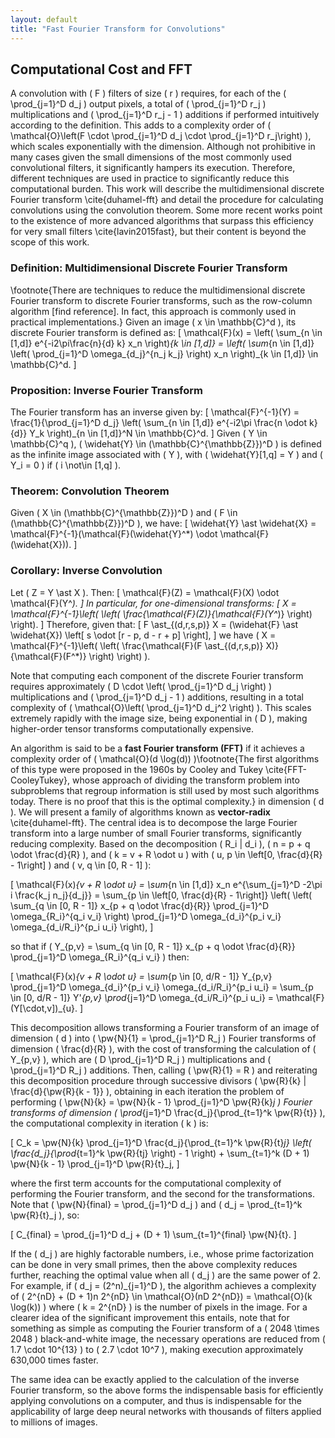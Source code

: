 ```yaml
---
layout: default
title: "Fast Fourier Transform for Convolutions"
---
```


## Computational Cost and FFT

A convolution with \( F \) filters of size \( r \) requires, for each of the \( \prod_{j=1}^D d_j \) output pixels, a total of \( \prod_{j=1}^D r_j \) multiplications and \( \prod_{j=1}^D r_j - 1 \) additions if performed intuitively according to the definition. This adds to a complexity order of \( \mathcal{O}\left(F \cdot \prod_{j=1}^D d_j \cdot \prod_{j=1}^D r_j\right) \), which scales exponentially with the dimension. Although not prohibitive in many cases given the small dimensions of the most commonly used convolutional filters, it significantly hampers its execution. Therefore, different techniques are used in practice to significantly reduce this computational burden. This work will describe the multidimensional discrete Fourier transform \cite{duhamel-fft} and detail the procedure for calculating convolutions using the convolution theorem. Some more recent works point to the existence of more advanced algorithms that surpass this efficiency for very small filters \cite{lavin2015fast}, but their content is beyond the scope of this work.

### Definition: Multidimensional Discrete Fourier Transform
\footnote{There are techniques to reduce the multidimensional discrete Fourier transform to discrete Fourier transforms, such as the row-column algorithm [find reference]. In fact, this approach is commonly used in practical implementations.}
Given an image \( x \in \mathbb{C}^d \), its discrete Fourier transform is defined as:
\[
\mathcal{F}(x) = \left( \sum_{n \in [1,d]} e^{-i2\pi\frac{n}{d} k} x_n \right)_{k \in [1,d]} = \left( \sum_{n \in [1,d]} \left( \prod_{j=1}^D \omega_{d_j}^{n_j k_j} \right) x_n \right)_{k \in [1,d]} \in \mathbb{C}^d.
\]

### Proposition: Inverse Fourier Transform
The Fourier transform has an inverse given by:
\[
\mathcal{F}^{-1}(Y) = \frac{1}{\prod_{j=1}^D d_j} \left( \sum_{n \in [1,d]} e^{-i2\pi \frac{n \odot k}{d}} Y_k \right)_{n \in [1,d]}^N \in \mathbb{C}^d.
\]
Given \( Y \in \mathbb{C}^q \), \( \widehat{Y} \in (\mathbb{C}^{\mathbb{Z}})^D \) is defined as the infinite image associated with \( Y \), with \( \widehat{Y}[1,q] = Y \) and \( Y_i = 0 \) if \( i \not\in [1,q] \).

### Theorem: Convolution Theorem
Given \( X \in (\mathbb{C}^{\mathbb{Z}})^D \) and \( F \in (\mathbb{C}^{\mathbb{Z}})^D \), we have:
\[
\widehat{Y} \ast \widehat{X} = \mathcal{F}^{-1}(\mathcal{F}(\widehat{Y}^*) \odot \mathcal{F}(\widehat{X})).
\]

### Corollary: Inverse Convolution
Let \( Z = Y \ast X \). Then:
\[
\mathcal{F}(Z) = \mathcal{F}(X) \odot \mathcal{F}(Y^*).
\]
In particular, for one-dimensional transforms:
\[
X = \mathcal{F}^{-1}\left( \left( \frac{\mathcal{F}(Z)}{\mathcal{F}(Y^*)} \right) \right).
\]
Therefore, given that:
\[
F \ast_{(d,r,s,p)} X = (\widehat{F} \ast \widehat{X}) \left[ s \odot [r - p, d - r + p] \right],
\]
we have \( X = \mathcal{F}^{-1}\left( \left( \frac{\mathcal{F}(F \ast_{(d,r,s,p)} X)}{\mathcal{F}(F^*)} \right) \right) \).

Note that computing each component of the discrete Fourier transform requires approximately \( D \cdot \left( \prod_{j=1}^D d_j \right) \) multiplications and \( \prod_{j=1}^D d_j - 1 \) additions, resulting in a total complexity of \( \mathcal{O}\left( \prod_{j=1}^D d_j^2 \right) \). This scales extremely rapidly with the image size, being exponential in \( D \), making higher-order tensor transforms computationally expensive.

An algorithm is said to be a **fast Fourier transform (FFT)** if it achieves a complexity order of \( \mathcal{O}(d \log(d)) \)\footnote{The first algorithms of this type were proposed in the 1960s by Cooley and Tukey \cite{FFT-CooleyTukey}, whose approach of dividing the transform problem into subproblems that regroup information is still used by most such algorithms today. There is no proof that this is the optimal complexity.} in dimension \( d \). We will present a family of algorithms known as **vector-radix** \cite{duhamel-fft}. The central idea is to decompose the large Fourier transform into a large number of small Fourier transforms, significantly reducing complexity. Based on the decomposition \( R_i | d_i \), \( n = p + q \odot \frac{d}{R} \), and \( k = v + R \odot u \) with \( u, p \in \left[0, \frac{d}{R} - 1\right] \) and \( v, q \in [0, R - 1] \):

\[
\mathcal{F}(x)_{v + R \odot u} = \sum_{n \in [1,d]} x_n e^{\sum_{j=1}^D -2\pi i \frac{k_j n_j}{d_j}} = \sum_{p \in \left[0, \frac{d}{R} - 1\right]} \left( \left( \sum_{q \in [0, R - 1]} x_{p + q \odot \frac{d}{R}} \prod_{j=1}^D \omega_{R_i}^{q_i v_i} \right) \prod_{j=1}^D \omega_{d_i}^{p_i v_i} \omega_{d_i/R_i}^{p_i u_i} \right),
\]

so that if \( Y_{p,v} = \sum_{q \in [0, R - 1]} x_{p + q \odot \frac{d}{R}} \prod_{j=1}^D \omega_{R_i}^{q_i v_i} \) then:

\[
\mathcal{F}(x)_{v + R \odot u} = \sum_{p \in [0, d/R - 1]} Y_{p,v} \prod_{j=1}^D \omega_{d_i}^{p_i v_i} \omega_{d_i/R_i}^{p_i u_i} = \sum_{p \in [0, d/R - 1]} Y'_{p,v} \prod_{j=1}^D \omega_{d_i/R_i}^{p_i u_i} = \mathcal{F}(Y[\cdot,v])_{u}.
\]

This decomposition allows transforming a Fourier transform of an image of dimension \( d \) into \( \pw{N}{1} = \prod_{j=1}^D R_j \) Fourier transforms of dimension \( \frac{d}{R} \), with the cost of transforming the calculation of \( Y_{p,v} \), which are \( D \prod_{j=1}^D R_j \) multiplications and \( \prod_{j=1}^D R_j \) additions. Then, calling \( \pw{R}{1} = R \) and reiterating this decomposition procedure through successive divisors \( \pw{R}{k} | \frac{d}{\pw{R}{k - 1}} \), obtaining in each iteration the problem of performing \( \pw{N}{k} = \pw{N}{k - 1} \prod_{j=1}^D \pw{R}{k}_j \) Fourier transforms of dimension \( \prod_{j=1}^D \frac{d_j}{\prod_{t=1}^k \pw{R}{t}} \), the computational complexity in iteration \( k \) is:

\[
C_k = \pw{N}{k} \prod_{j=1}^D \frac{d_j}{\prod_{t=1}^k \pw{R}{t}_j} \left( \frac{d_j}{\prod_{t=1}^k \pw{R}{tj} \right) - 1 \right) + \sum_{t=1}^k (D + 1) \pw{N}{k - 1} \prod_{j=1}^D \pw{R}{t}_j,
\]

where the first term accounts for the computational complexity of performing the Fourier transform, and the second for the transformations. Note that \( \pw{N}{final} = \prod_{j=1}^D d_j \) and \( d_j = \prod_{t=1}^k \pw{R}{t}_j \), so:

\[
C_{final} = \prod_{j=1}^D d_j + (D + 1) \sum_{t=1}^{final} \pw{N}{t}.
\]

If the \( d_j \) are highly factorable numbers, i.e., whose prime factorization can be done in very small primes, then the above complexity reduces further, reaching the optimal value when all \( d_j \) are the same power of 2. For example, if \( d_j = (2^n)_{j=1}^D \), the algorithm achieves a complexity of \( 2^{nD} + (D + 1)n 2^{nD} \in \mathcal{O}(nD 2^{nD}) = \mathcal{O}(k \log(k)) \) where \( k = 2^{nD} \) is the number of pixels in the image. For a clearer idea of the significant improvement this entails, note that for something as simple as computing the Fourier transform of a \( 2048 \times 2048 \) black-and-white image, the necessary operations are reduced from \( 1.7 \cdot 10^{13} \) to \( 2.7 \cdot 10^7 \), making execution approximately 630,000 times faster.

The same idea can be exactly applied to the calculation of the inverse Fourier transform, so the above forms the indispensable basis for efficiently applying convolutions on a computer, and thus is indispensable for the applicability of large deep neural networks with thousands of filters applied to millions of images.
